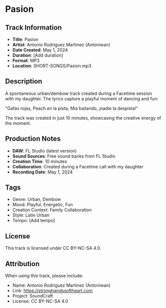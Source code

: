 # Pasion

## Track Information

- **Title**: Pasion
- **Artist**: Antonio Rodriguez Martinez (Antoniwan)
- **Date Created**: May 1, 2024
- **Duration**: [Add duration]
- **Format**: MP3
- **Location**: SHORT-SONGS/Pasion.mp3

## Description

A spontaneous urban/dembow track created during a Facetime session with my daughter. The lyrics capture a playful moment of dancing and fun:

"Gafas rojas, Peach en la pista,
Mia bailando, ¡nadie la despista!"

The track was created in just 10 minutes, showcasing the creative energy of the moment.

## Production Notes

- **DAW**: FL Studio (latest version)
- **Sound Sources**: Free sound banks from FL Studio
- **Creation Time**: 10 minutes
- **Collaboration**: Created during a Facetime call with my daughter
- **Recording Date**: May 1, 2024

## Tags

- Genre: Urban, Dembow
- Mood: Playful, Energetic, Fun
- Creation Context: Family Collaboration
- Style: Latin Urban
- Tempo: [Add tempo]

## License

This track is licensed under CC BY-NC-SA 4.0.

## Attribution

When using this track, please include:

- Name: Antonio Rodriguez Martinez (Antoniwan)
- Link: https://stronghandssoftheart.com
- Project: SoundCraft
- License: CC BY-NC-SA 4.0
